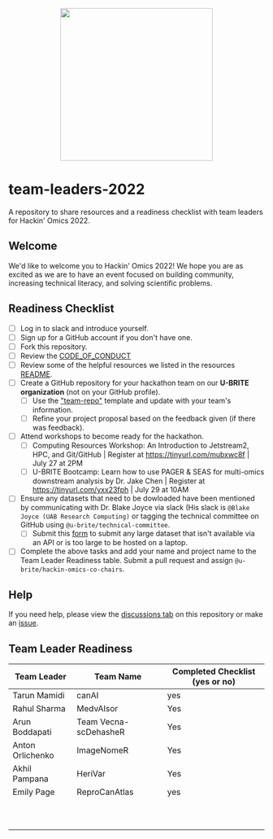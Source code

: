 <p align="center">
  <img
    width="300"
    height="300"
    src="logos/hackinomics_logo_green.png"
  >
</p>

# team-leaders-2022

A repository to share resources and a readiness checklist with team leaders for Hackin' Omics 2022.

## Welcome

We'd like to welcome you to Hackin' Omics 2022! We hope you are as excited as we are to have an event focused on building community, increasing technical literacy, and solving scientific problems.


## Readiness Checklist

- [ ] Log in to slack and introduce yourself.
- [ ] Sign up for a GitHub account if you don't have one.
- [ ] Fork this repository.
- [ ] Review the [CODE_OF_CONDUCT](CODE_OF_CONDUCT.md)
- [ ] Review some of the helpful resources we listed in the resources [README](https://github.com/u-brite/team-leaders-2022/blob/main/resources/README.md).
- [ ] Create a GitHub repository for your hackathon team on our **U-BRITE organization** (not on your GitHub profile).
    - [ ] Use the ["team-repo"](https://github.com/u-brite/team-repo-template) template and update with your team's information.
    - [ ] Refine your project proposal based on the feedback given (if there was feedback).
- [ ] Attend workshops to become ready for the hackathon.
    - [ ] Computing Resources Workshop: An Introduction to Jetstream2, HPC, and Git/GitHub | Register at https://tinyurl.com/mubxwc8f | July 27 at 2PM
    - [ ] U-BRITE Bootcamp: Learn how to use PAGER & SEAS for multi-omics downstream analysis by Dr. Jake Chen | Register at https://tinyurl.com/yxx23fph | July 29 at 10AM
- [ ] Ensure any datasets that need to be dowloaded have been mentioned by communicating with Dr. Blake Joyce via slack (His slack is `@Blake Joyce (UAB Research Computing)` or tagging the technical committee on GitHub using `@u-brite/technical-committee`.
  - [ ] Submit this [form](https://airtable.com/shrnpxEogyAzlRWGX) to submit any large dataset that isn't available via an API or is too large to be hosted on a laptop.
- [ ] Complete the above tasks and add your name and project name to the Team Leader Readiness table. Submit a pull request and assign `@u-brite/hackin-omics-co-chairs`.

## Help

If you need help, please view the [discussions tab](https://github.com/u-brite/team-leaders-2022/discussions) on this repository or make an [issue](https://github.com/u-brite/team-leaders-2022/issues/new).

## Team Leader Readiness

| Team Leader | Team Name | Completed Checklist (yes or no) |
|-------------|-----------|---------------------------------|
|Tarun Mamidi |   canAI   |            yes                  |
|Rahul Sharma |MedvAIsor  | Yes                             |
|Arun Boddapati| Team Vecna-scDehasheR|Yes                  |
|Anton Orlichenko | ImageNomeR |    Yes                     |
|Akhil Pampana| HeriVar   | Yes                             |
|  Emily Page |ReproCanAtlas|      yes                           |
|             |           |                                 |
|             |           |                                 |
|             |           |                                 |
|             |           |                                 |
|             |           |                                 |
|             |           |                                 |
|             |           |                                 |
|             |           |                                 |
|             |           |                                 |
|             |           |                                 |
